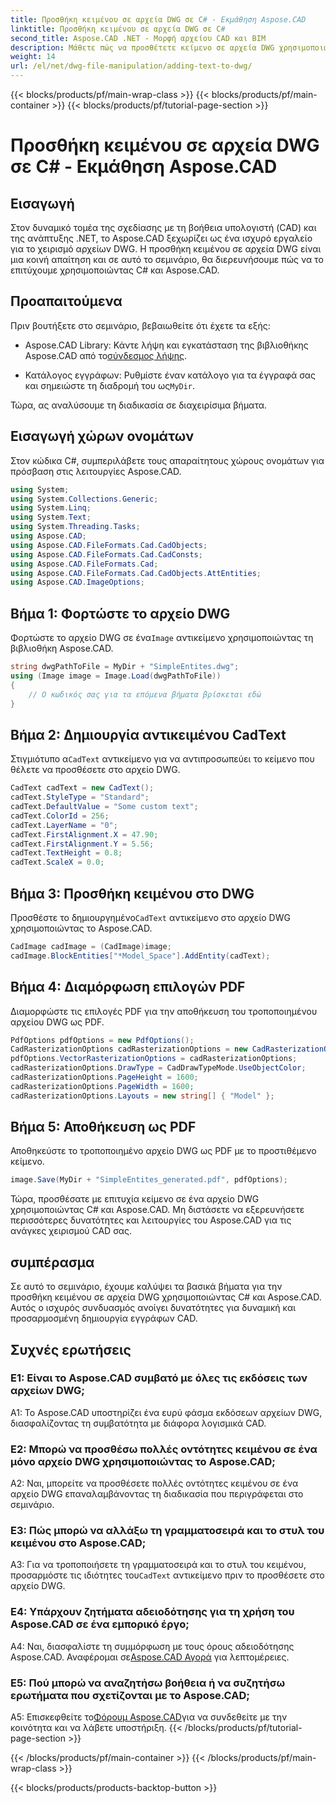 ```yaml
---
title: Προσθήκη κειμένου σε αρχεία DWG σε C# - Εκμάθηση Aspose.CAD
linktitle: Προσθήκη κειμένου σε αρχεία DWG σε C#
second_title: Aspose.CAD .NET - Μορφή αρχείου CAD και BIM
description: Μάθετε πώς να προσθέτετε κείμενο σε αρχεία DWG χρησιμοποιώντας C# και Aspose.CAD. Ακολουθήστε αυτό το βήμα προς βήμα σεμινάριο για απρόσκοπτη ενσωμάτωση. Εξερευνήστε την τεκμηρίωση Aspose.CAD για ολοκληρωμένη καθοδήγηση.
weight: 14
url: /el/net/dwg-file-manipulation/adding-text-to-dwg/
---
```


{{< blocks/products/pf/main-wrap-class >}}
{{< blocks/products/pf/main-container >}}
{{< blocks/products/pf/tutorial-page-section >}}

# Προσθήκη κειμένου σε αρχεία DWG σε C# - Εκμάθηση Aspose.CAD

## Εισαγωγή

Στον δυναμικό τομέα της σχεδίασης με τη βοήθεια υπολογιστή (CAD) και της ανάπτυξης .NET, το Aspose.CAD ξεχωρίζει ως ένα ισχυρό εργαλείο για το χειρισμό αρχείων DWG. Η προσθήκη κειμένου σε αρχεία DWG είναι μια κοινή απαίτηση και σε αυτό το σεμινάριο, θα διερευνήσουμε πώς να το επιτύχουμε χρησιμοποιώντας C# και Aspose.CAD.

## Προαπαιτούμενα

Πριν βουτήξετε στο σεμινάριο, βεβαιωθείτε ότι έχετε τα εξής:

-  Aspose.CAD Library: Κάντε λήψη και εγκατάσταση της βιβλιοθήκης Aspose.CAD από το[σύνδεσμος λήψης](https://releases.aspose.com/cad/net/).

-  Κατάλογος εγγράφων: Ρυθμίστε έναν κατάλογο για τα έγγραφά σας και σημειώστε τη διαδρομή του ως`MyDir`.

Τώρα, ας αναλύσουμε τη διαδικασία σε διαχειρίσιμα βήματα.

## Εισαγωγή χώρων ονομάτων

Στον κώδικα C#, συμπεριλάβετε τους απαραίτητους χώρους ονομάτων για πρόσβαση στις λειτουργίες Aspose.CAD.

```csharp
using System;
using System.Collections.Generic;
using System.Linq;
using System.Text;
using System.Threading.Tasks;
using Aspose.CAD;
using Aspose.CAD.FileFormats.Cad.CadObjects;
using Aspose.CAD.FileFormats.Cad.CadConsts;
using Aspose.CAD.FileFormats.Cad;
using Aspose.CAD.FileFormats.Cad.CadObjects.AttEntities;
using Aspose.CAD.ImageOptions;
```

## Βήμα 1: Φορτώστε το αρχείο DWG

 Φορτώστε το αρχείο DWG σε ένα`Image` αντικείμενο χρησιμοποιώντας τη βιβλιοθήκη Aspose.CAD.

```csharp
string dwgPathToFile = MyDir + "SimpleEntites.dwg";
using (Image image = Image.Load(dwgPathToFile))
{
    // Ο κωδικός σας για τα επόμενα βήματα βρίσκεται εδώ
}
```

## Βήμα 2: Δημιουργία αντικειμένου CadText

 Στιγμιότυπο α`CadText` αντικείμενο για να αντιπροσωπεύει το κείμενο που θέλετε να προσθέσετε στο αρχείο DWG.

```csharp
CadText cadText = new CadText();
cadText.StyleType = "Standard";
cadText.DefaultValue = "Some custom text";
cadText.ColorId = 256;
cadText.LayerName = "0";
cadText.FirstAlignment.X = 47.90;
cadText.FirstAlignment.Y = 5.56;
cadText.TextHeight = 0.8;
cadText.ScaleX = 0.0;
```

## Βήμα 3: Προσθήκη κειμένου στο DWG

 Προσθέστε το δημιουργημένο`CadText` αντικείμενο στο αρχείο DWG χρησιμοποιώντας το Aspose.CAD.

```csharp
CadImage cadImage = (CadImage)image;
cadImage.BlockEntities["*Model_Space"].AddEntity(cadText);
```

## Βήμα 4: Διαμόρφωση επιλογών PDF

Διαμορφώστε τις επιλογές PDF για την αποθήκευση του τροποποιημένου αρχείου DWG ως PDF.

```csharp
PdfOptions pdfOptions = new PdfOptions();
CadRasterizationOptions cadRasterizationOptions = new CadRasterizationOptions();
pdfOptions.VectorRasterizationOptions = cadRasterizationOptions;
cadRasterizationOptions.DrawType = CadDrawTypeMode.UseObjectColor;
cadRasterizationOptions.PageHeight = 1600;
cadRasterizationOptions.PageWidth = 1600;
cadRasterizationOptions.Layouts = new string[] { "Model" };
```

## Βήμα 5: Αποθήκευση ως PDF

Αποθηκεύστε το τροποποιημένο αρχείο DWG ως PDF με το προστιθέμενο κείμενο.

```csharp
image.Save(MyDir + "SimpleEntites_generated.pdf", pdfOptions);
```

Τώρα, προσθέσατε με επιτυχία κείμενο σε ένα αρχείο DWG χρησιμοποιώντας C# και Aspose.CAD. Μη διστάσετε να εξερευνήσετε περισσότερες δυνατότητες και λειτουργίες του Aspose.CAD για τις ανάγκες χειρισμού CAD σας.

## συμπέρασμα

Σε αυτό το σεμινάριο, έχουμε καλύψει τα βασικά βήματα για την προσθήκη κειμένου σε αρχεία DWG χρησιμοποιώντας C# και Aspose.CAD. Αυτός ο ισχυρός συνδυασμός ανοίγει δυνατότητες για δυναμική και προσαρμοσμένη δημιουργία εγγράφων CAD.

## Συχνές ερωτήσεις

### Ε1: Είναι το Aspose.CAD συμβατό με όλες τις εκδόσεις των αρχείων DWG;

A1: Το Aspose.CAD υποστηρίζει ένα ευρύ φάσμα εκδόσεων αρχείων DWG, διασφαλίζοντας τη συμβατότητα με διάφορα λογισμικά CAD.

### Ε2: Μπορώ να προσθέσω πολλές οντότητες κειμένου σε ένα μόνο αρχείο DWG χρησιμοποιώντας το Aspose.CAD;

A2: Ναι, μπορείτε να προσθέσετε πολλές οντότητες κειμένου σε ένα αρχείο DWG επαναλαμβάνοντας τη διαδικασία που περιγράφεται στο σεμινάριο.

### Ε3: Πώς μπορώ να αλλάξω τη γραμματοσειρά και το στυλ του κειμένου στο Aspose.CAD;

 A3: Για να τροποποιήσετε τη γραμματοσειρά και το στυλ του κειμένου, προσαρμόστε τις ιδιότητες του`CadText` αντικείμενο πριν το προσθέσετε στο αρχείο DWG.

### Ε4: Υπάρχουν ζητήματα αδειοδότησης για τη χρήση του Aspose.CAD σε ένα εμπορικό έργο;

 A4: Ναι, διασφαλίστε τη συμμόρφωση με τους όρους αδειοδότησης Aspose.CAD. Αναφέρομαι σε[Aspose.CAD Αγορά](https://purchase.aspose.com/buy) για λεπτομέρειες.

### Ε5: Πού μπορώ να αναζητήσω βοήθεια ή να συζητήσω ερωτήματα που σχετίζονται με το Aspose.CAD;

A5: Επισκεφθείτε το[Φόρουμ Aspose.CAD](https://forum.aspose.com/c/cad/19)για να συνδεθείτε με την κοινότητα και να λάβετε υποστήριξη.
{{< /blocks/products/pf/tutorial-page-section >}}

{{< /blocks/products/pf/main-container >}}
{{< /blocks/products/pf/main-wrap-class >}}

{{< blocks/products/products-backtop-button >}}
